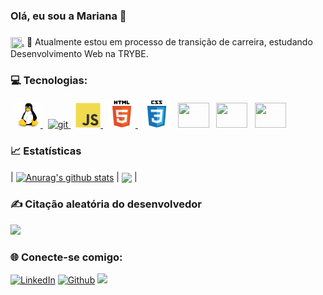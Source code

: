 ### Olá, eu sou a Mariana 👋

<!--
**Marianaramosl/Marianaramosl** is a ✨ _special_ ✨ repository because its `README.md` (this file) appears on your GitHub profile.

Here are some ideas to get you started:

- 🔭 I’m currently working on ...
- 🌱 I’m currently learning ...
- 👯 I’m looking to collaborate on ...
- 🤔 I’m looking for help with ...
- 💬 Ask me about ...
- 📫 How to reach me: ...
- 😄 Pronouns: ...
- ⚡ Fun fact: ...
-->

### 
<a href="https://www.betrybe.com/" rel="nofollow"><img align="center" src="https://user-images.githubusercontent.com/108018406/213615293-7710fe7c-46aa-48e8-a82d-2e0672848e0f.png" height="18" width="18" style="max-width: 100%;">.</a> 🌱 Atualmente estou em processo de transição de carreira, estudando Desenvolvimento Web na TRYBE.

### 💻 Tecnologias:
<p dir="auto">&nbsp; <a href="https://www.linux.org/" rel="nofollow"> <img src="https://raw.githubusercontent.com/devicons/devicon/master/icons/linux/linux-original.svg" alt="linux" width="40" height="40" style="max-width: 100%;"> </a>
&nbsp; <a href="https://git-scm.com/" rel="nofollow"> <img src="https://camo.githubusercontent.com/fbfcb9e3dc648adc93bef37c718db16c52f617ad055a26de6dc3c21865c3321d/68747470733a2f2f7777772e766563746f726c6f676f2e7a6f6e652f6c6f676f732f6769742d73636d2f6769742d73636d2d69636f6e2e737667" alt="git" width="40" height="40" data-canonical-src="https://www.vectorlogo.zone/logos/git-scm/git-scm-icon.svg" style="max-width: 100%;"> </a>
&nbsp; <a href="https://developer.mozilla.org/en-US/docs/Web/JavaScript" rel="nofollow"> <img src="https://raw.githubusercontent.com/devicons/devicon/master/icons/javascript/javascript-original.svg" alt="javascript" width="40" height="40" style="max-width: 100%;"> </a>
&nbsp; <a href="https://www.w3.org/html/" rel="nofollow"> <img src="https://raw.githubusercontent.com/devicons/devicon/master/icons/html5/html5-original-wordmark.svg" alt="html5" width="44" height="44" style="max-width: 100%;"> </a>
&nbsp; <a href="https://www.w3schools.com/css/" rel="nofollow"> <img src="https://raw.githubusercontent.com/devicons/devicon/master/icons/css3/css3-original-wordmark.svg" alt="css3" width="44" height="44" style="max-width: 100%;"></a>
&nbsp; <a target="_blank" rel="noopener noreferrer nofollow" href="https://user-images.githubusercontent.com/74669052/211086619-13222ff8-bbd0-451e-9d66-73ba3cc28e3b.svg"><img height="40" width="50" src="https://user-images.githubusercontent.com/74669052/211086619-13222ff8-bbd0-451e-9d66-73ba3cc28e3b.svg" style="max-width: 100%;"></a>
&nbsp; <a target="_blank" rel="noopener noreferrer nofollow" href="https://user-images.githubusercontent.com/74669052/211088723-2ff553ca-a80f-4beb-8f05-1413d8a57807.svg"><img height="40" width="50" src="https://user-images.githubusercontent.com/74669052/211088723-2ff553ca-a80f-4beb-8f05-1413d8a57807.svg" style="max-width: 100%;"></a>
&nbsp; <a target="_blank" rel="noopener noreferrer nofollow" href="https://user-images.githubusercontent.com/74669052/211088206-0c4a5ccc-58c3-4add-8fb4-41fa12bbfaf6.svg"><img height="40" width="50" src="https://user-images.githubusercontent.com/74669052/211088206-0c4a5ccc-58c3-4add-8fb4-41fa12bbfaf6.svg" style="max-width: 100%;"></a></p>

### 📈 Estatísticas
| <a href="https://github.com/Marianaramosl/github-readme-stats">
  <img align="center" src="https://github-readme-stats.vercel.app/api?username=Marianaramosl&show_icons=true&include_all_commits=true&theme=dracula&hide_border=true" alt="Anurag's github stats" /></a> | <a href="https://github.com/Marianaramosl/github-readme-stats">
  <img align="center" src="https://github-readme-stats.vercel.app/api/top-langs/?username=anuraghazra&layout=compact&theme=dracula&hide_border=true" /></a> |

### ✍️ Citação aleatória do desenvolvedor
![](https://quotes-github-readme.vercel.app/api?type=horizontal&theme=tokyonight)


### 🌐 Conecte-se comigo:
[![LinkedIn](https://img.shields.io/badge/LinkedIn-0077B5?style=for-the-badge&logo=linkedin&logoColor=white)](https://www.linkedin.com/in/mariana-ramos-leite-ar%C3%AAa-le%C3%A3o-72321623a/) 
[![Github](https://img.shields.io/badge/GitHub-100000?style=for-the-badge&logo=github&logoColor=white)](https://github.com/Marianaramosl)
  <a href = "mailto:mariana.ramosleao@gmail.com"><img src="https://img.shields.io/badge/Gmail-D14836?style=for-the-badge&logo=gmail&logoColor=white" target="_blank"></a>




<!-- Proudly created with GPRM ( https://gprm.itsvg.in ) -->
